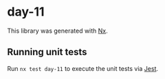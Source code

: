 # day-11

This library was generated with [Nx](https://nx.dev).

## Running unit tests

Run `nx test day-11` to execute the unit tests via [Jest](https://jestjs.io).
